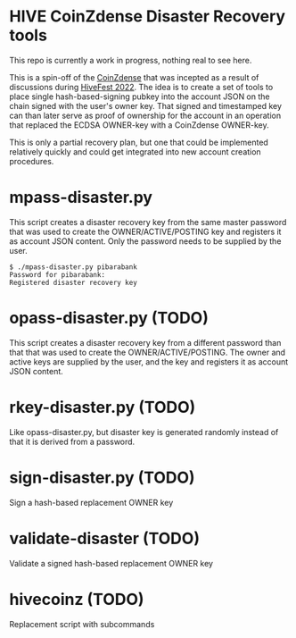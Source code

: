 # HIVE CoinZdense Disaster Recovery tools

This repo is currently a work in progress, nothing real to see here.

This is a spin-off of the [CoinZdense](https://pibara.github.io/coinzdense/) that was incepted as a result of discussions 
during [HiveFest 2022](https://hivefe.st/). The idea is to create a set of tools to place single hash-based-signing pubkey
into the account JSON on the chain signed with the user's owner key. That signed and timestamped key can than later serve as
proof of ownership for the account in an operation that replaced the ECDSA OWNER-key with a CoinZdense OWNER-key.

This is only a partial recovery plan, but one that could be implemented relatively quickly and could get integrated into new
account creation procedures.

# mpass-disaster.py

This script creates a disaster recovery key from the same master password that was used to create the OWNER/ACTIVE/POSTING key and registers it as account JSON content. Only the password needs to be supplied by the user.

```
$ ./mpass-disaster.py pibarabank
Password for pibarabank: 
Registered disaster recovery key
```

# opass-disaster.py (TODO)

This script creates a disaster recovery key from a different password than that that was used to create the OWNER/ACTIVE/POSTING.
The owner and active keys are supplied by the user, and the key and registers it as account JSON content.

# rkey-disaster.py (TODO)

Like opass-disaster.py, but disaster key is generated randomly instead of that it is derived from a password.

# sign-disaster.py (TODO)

Sign a hash-based replacement OWNER key

# validate-disaster (TODO)

Validate a signed hash-based replacement OWNER key

# hivecoinz (TODO)

Replacement script with subcommands
